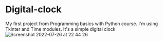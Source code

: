 # Digital-clock
My first project from Programming basics with Python course.
I'm using Tkinter and Time modules. It's a simple digital clock
![Screenshot 2022-07-26 at 22 44 26](https://user-images.githubusercontent.com/105737781/181098690-855ca477-58c3-4537-a940-6fcdc9251656.png)

